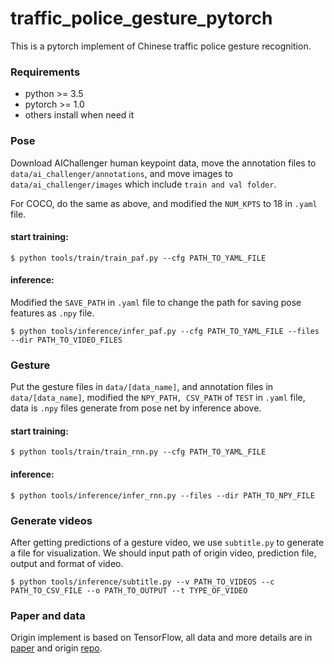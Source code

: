 # traffic_police_gesture_pytorch
This is a pytorch implement of Chinese traffic police gesture recognition.

### Requirements
* python >= 3.5
* pytorch >= 1.0
* others install when need it

### Pose
Download AIChallenger human keypoint data, move the annotation files to 
`data/ai_challenger/annotations`, and move images to `data/ai_challenger/images`
 which include `train and val folder`.

For COCO, do the same as above, and modified the `NUM_KPTS` to 18 in `.yaml` file.

#### start training:

    $ python tools/train/train_paf.py --cfg PATH_TO_YAML_FILE

#### inference:

Modified the `SAVE_PATH` in `.yaml` file to change the path for saving pose features as `.npy` file.

    $ python tools/inference/infer_paf.py --cfg PATH_TO_YAML_FILE --files --dir PATH_TO_VIDEO_FILES

### Gesture
Put the gesture files in `data/[data_name]`, and annotation files in `data/[data_name]`, modified the `NPY_PATH, CSV_PATH`
of `TEST` in `.yaml` file, data is `.npy` files generate from pose net by inference above.

#### start training:

    $ python tools/train/train_rnn.py --cfg PATH_TO_YAML_FILE

#### inference:

    $ python tools/inference/infer_rnn.py --files --dir PATH_TO_NPY_FILE

### Generate videos
After getting predictions of a gesture video, we use `subtitle.py` to generate a file for visualization.
We should input path of origin video, prediction file, output and format of video.

    $ python tools/inference/subtitle.py --v PATH_TO_VIDEOS --c PATH_TO_CSV_FILE --o PATH_TO_OUTPUT --t TYPE_OF_VIDEO

### Paper and data
Origin implement is based on TensorFlow, all data and more details are in [paper](https://doi.org/10.1016/j.neucom.2019.07.103) and origin [repo](https://github.com/zc402/ChineseTrafficPolicePose). 
